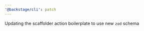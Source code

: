 ```yaml
---
'@backstage/cli': patch
---
```


Updating the scaffolder action boilerplate to use new `zod` schema

